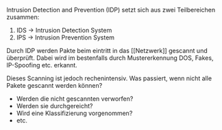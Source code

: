 Intrusion Detection and Prevention (IDP) setzt sich aus zwei Teilbereichen zusammen:
1. IDS -> Intrusion Detection System
2. IPS -> Intrusion Prevention System

Durch IDP werden Pakte beim eintritt in das [[Netzwerk]] gescannt und überprüft. Dabei wird im bestenfalls  durch Mustererkennung DOS, Fakes, IP-Spoofing etc. erkannt.

Dieses Scanning ist jedoch rechenintensiv.
Was passiert, wenn nicht alle Pakete gescannt werden können?
- Werden die nicht gescannten verworfen?
- Werden sie durchgereicht?
- Wird eine Klassifizierung vorgenommen?
- etc.
